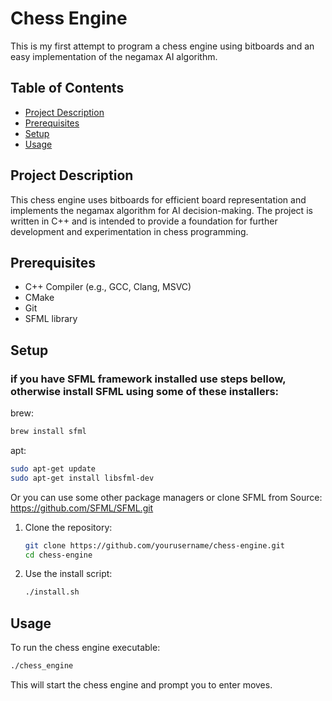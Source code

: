 # Chess Engine

This is my first attempt to program a chess engine using bitboards and an easy implementation of the negamax AI algorithm.

## Table of Contents

- [Project Description](#project-description)
- [Prerequisites](#prerequisites)
- [Setup](#setup)
- [Usage](#usage)

## Project Description

This chess engine uses bitboards for efficient board representation and implements the negamax algorithm for AI decision-making. The project is written in C++ and is intended to provide a foundation for further development and experimentation in chess programming.

## Prerequisites

- C++ Compiler (e.g., GCC, Clang, MSVC)
- CMake
- Git
- SFML library

## Setup

### if you have SFML framework installed use steps bellow, otherwise install SFML using some of these installers:

brew:

   ```sh
   brew install sfml
   ```

apt:

   ```sh
   sudo apt-get update
   sudo apt-get install libsfml-dev
   ```

Or you can use some other package managers or clone SFML from Source: https://github.com/SFML/SFML.git


1. Clone the repository:

   ```sh
   git clone https://github.com/yourusername/chess-engine.git
   cd chess-engine
   ```

2. Use the install script:

   ```sh
   ./install.sh
   ```

## Usage

To run the chess engine executable:

   ```sh
   ./chess_engine
   ```

This will start the chess engine and prompt you to enter moves.
